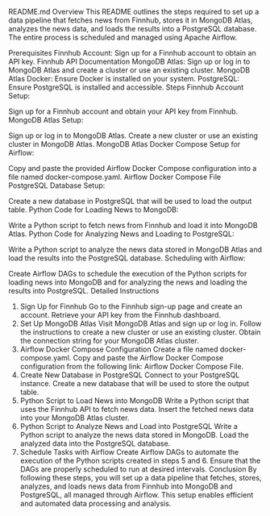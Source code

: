 
README.md
Overview
This README outlines the steps required to set up a data pipeline that fetches news from Finnhub, stores it in MongoDB Atlas, analyzes the news data, and loads the results into a PostgreSQL database. The entire process is scheduled and managed using Apache Airflow.

Prerequisites
Finnhub Account: Sign up for a Finnhub account to obtain an API key. Finnhub API Documentation
MongoDB Atlas: Sign up or log in to MongoDB Atlas and create a cluster or use an existing cluster. MongoDB Atlas
Docker: Ensure Docker is installed on your system.
PostgreSQL: Ensure PostgreSQL is installed and accessible.
Steps
Finnhub Account Setup:

Sign up for a Finnhub account and obtain your API key from Finnhub.
MongoDB Atlas Setup:

Sign up or log in to MongoDB Atlas.
Create a new cluster or use an existing cluster in MongoDB Atlas. MongoDB Atlas
Docker Compose Setup for Airflow:

Copy and paste the provided Airflow Docker Compose configuration into a file named docker-compose.yaml.
Airflow Docker Compose File
PostgreSQL Database Setup:

Create a new database in PostgreSQL that will be used to load the output table.
Python Code for Loading News to MongoDB:

Write a Python script to fetch news from Finnhub and load it into MongoDB Atlas.
Python Code for Analyzing News and Loading to PostgreSQL:

Write a Python script to analyze the news data stored in MongoDB Atlas and load the results into the PostgreSQL database.
Scheduling with Airflow:

Create Airflow DAGs to schedule the execution of the Python scripts for loading news into MongoDB and for analyzing the news and loading the results into PostgreSQL.
Detailed Instructions
1. Sign Up for Finnhub
Go to the Finnhub sign-up page and create an account.
Retrieve your API key from the Finnhub dashboard.
2. Set Up MongoDB Atlas
Visit MongoDB Atlas and sign up or log in.
Follow the instructions to create a new cluster or use an existing cluster.
Obtain the connection string for your MongoDB Atlas cluster.
3. Airflow Docker Compose Configuration
Create a file named docker-compose.yaml.
Copy and paste the Airflow Docker Compose configuration from the following link: Airflow Docker Compose File.
4. Create New Database in PostgreSQL
Connect to your PostgreSQL instance.
Create a new database that will be used to store the output table.
5. Python Script to Load News into MongoDB
Write a Python script that uses the Finnhub API to fetch news data.
Insert the fetched news data into your MongoDB Atlas cluster.
6. Python Script to Analyze News and Load into PostgreSQL
Write a Python script to analyze the news data stored in MongoDB.
Load the analyzed data into the PostgreSQL database.
7. Schedule Tasks with Airflow
Create Airflow DAGs to automate the execution of the Python scripts created in steps 5 and 6.
Ensure that the DAGs are properly scheduled to run at desired intervals.
Conclusion
By following these steps, you will set up a data pipeline that fetches, stores, analyzes, and loads news data from Finnhub into MongoDB and PostgreSQL, all managed through Airflow. This setup enables efficient and automated data processing and analysis.
